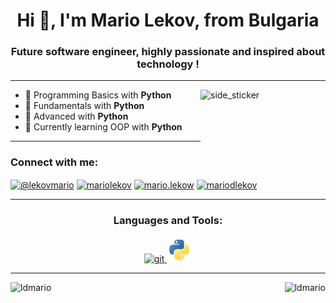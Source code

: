 <h1 align="center">Hi 👋, I'm Mario Lekov, from Bulgaria</h1>
<h3 align="center">Future software engineer, highly passionate and inspired about technology !</h3>

---

<img align="right" width=200px height=110px alt="side_sticker" src="https://cdn.dribbble.com/users/926537/screenshots/4502924/media/79e26abb3fb85b42f2722cf22da095dc.gif" />

- 🤝 Programming Basics with **Python** 
- 🤝 Fundamentals with **Python**
- 🤝 Advanced with **Python**
- 🌱 Currently learning OOP with **Python**

---

<h3 align="left">Connect with me:</h3>
<p align="left">
<a href="https://twitter.com/@lekovmario" target="blank"><img align="center" src="https://raw.githubusercontent.com/rahuldkjain/github-profile-readme-generator/master/src/images/icons/Social/twitter.svg" alt="@lekovmario" height="30" width="40" /></a>
<a href="https://www.linkedin.com/in/mario-lekov-9714aa26b" target="blank"><img align="center" src="https://raw.githubusercontent.com/rahuldkjain/github-profile-readme-generator/master/src/images/icons/Social/linked-in-alt.svg" alt="mariolekov" height="30" width="40" /></a>
<a href="https://fb.com/mario.lekow" target="blank"><img align="center" src="https://raw.githubusercontent.com/rahuldkjain/github-profile-readme-generator/master/src/images/icons/Social/facebook.svg" alt="mario.lekow" height="30" width="40" /></a>
<a href="https://instagram.com/mariolekov" target="blank"><img align="center" src="https://raw.githubusercontent.com/rahuldkjain/github-profile-readme-generator/master/src/images/icons/Social/instagram.svg" alt="mariodlekov" height="30" width="40" /></a>
</p>

---

<h3 align="center">Languages and Tools:</h3>
<p align="center"> <a href="https://git-scm.com/" target="_blank" rel="noreferrer"> <img src="https://www.vectorlogo.zone/logos/git-scm/git-scm-icon.svg" alt="git" width="40" height="40"/> </a> <a href="https://www.python.org" target="_blank" rel="noreferrer"> <img src="https://raw.githubusercontent.com/devicons/devicon/master/icons/python/python-original.svg" alt="python" width="40" height="40"</a></p>

---

<p><img align="left" src="https://github-readme-stats.vercel.app/api/top-langs?username=ldmario&show_icons=true&locale=en&layout=compact" alt="ldmario" /></p>
<p><img align="right" src="https://github-readme-streak-stats.herokuapp.com/?user=ldmario&" alt="ldmario" /></p>
